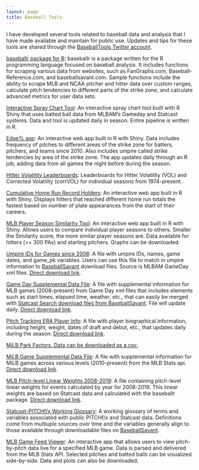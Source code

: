 ```yaml
---
layout: page
title: Baseball Tools
---
```


<div class="main-explain-area jumbotron">
  <p>I have developed several tools related to baseball data and analysis that I have made available and maintain for public use. Updates and tips for these tools are shared through the <a href="https://twitter.com/baseball_tools">BaseballTools Twitter account</a>.</p>
	<p><a href="https://BillPetti.github.io/baseballr">baseballr package for R</a>: baseballr is a package written for the R programming language focused on baseball analysis. It includes functions for scraping various data from websites, such as FanGraphs.com, Baseball-Reference.com, and baseballsavant.com. Sample functions include the ability to scrape MLB and NCAA pitcher and hitter data over custom ranges, calculate pitch tendencies to different parts of the strike zone, and calculate advanced metrics for user data sets.
	<p><a href="http://billpetti.shinyapps.io/shiny_spraychart">Interactive Spray Chart Tool</a>: An interactive spray chart tool built with R Shiny that uses batted ball data from MLBAM’s Gameday and Statcast systems. Data and tool is updated daily in season. Entire pipeline is written in R.
	<p><a href="https://billpetti.github.io/edge_app/">Edge% app</a>: An interactive web app built in R with Shiny. Data includes frequency of pitches to different areas of the strike zone for batters, pitchers, and teams since 2010. Also includes umpire called strike tendencies by area of the strike zone. The app updates daily through an R job, adding data from all games the night before during the season.
	<p><a href="https://rawgit.com/BillPetti/Offensive-Consistency-MLB/master/corrVOL/individual_seasons_VOL_1974_2016.html">Hitter Volatility Leaderboards</a>: Leaderboards for Hitter Volatility (VOL) and Corrected Volatility (corrVOL) for individual seasons from 1974-present.
	<p><a href="https://billpetti.shinyapps.io/shiny_cumu_hr_app/">Cumulative Home Run Record Holders</a>: An interactive web app built in R with Shiny. Displays hitters that reached different home run totals the fastest based on number of plate appearances from the start of their careers.
	<p><a href="https://billpetti.shinyapps.io/player_similarity_app/">MLB Player Season Similarity Tool</a>: An interactive web app built in R with Shiny. Allows users to compare individual player seasons to others. Smaller the Similarity score, the more similar player seasons are. Data available for hitters (>= 300 PAs) and starting pitchers. Graphs can be downloaded.
	<p><a href="https://app.box.com/s/x20ahfe5e3a3y9sknz3g5y2ojbef3fzx">Umpire IDs for Games since 2008</a>: A file with umpire IDs, names, game dates, and game_pk variables. Users can use this file to match in umpire information to <a href="baseballsavant.mlb.com">BaseballSavant</a> download files. Source is MLBAM GameDay xml files. <a href="https://app.box.com/shared/static/x20ahfe5e3a3y9sknz3g5y2ojbef3fzx.csv">Direct download link</a>.
	<p><a href="https://app.box.com/v/gamedayboxscoredata">Game Day Supplemental Data File</a>: A file with supplemental information for MLB games (2008-present) from Game Day xml files that includes elements such as start times, elapsed time, weather, etc., that can easily be merged with <a href="https://baseballsavant.mlb.com">Statcast Search download files from BaseballSavant</a>. File will update daily. <a href="https://app.box.com/shared/static/qbtz8s1yxauamohcvrrjv2ba65v5p2d3.csv">Direct download link</a>.
	<p><a href="https://app.box.com/file/795354088825">Pitch Tracking ERA Player Info</a>: A file with player biographical information, including height, weight, dates of draft and debut, etc., that updates daily during the season. <a href="https://app.box.com/shared/static/hqrl156r23o03j9u3j31beqck3bfpt0x.csv">Direct download link</a>.
	<p><a href='https://billpetti.github.io/minor_league_park_factors/'>MiLB Park Factors. Data can be downloaded as a csv.
	<p><a href="https://app.box.com/s/ljurodaqnof7kbnyhayyizo7wey0kw5h">MiLB Game Supplemental Data File</a>: A file with supplemental information for MiLB games across various levels (2010-present) from the MLB Stats api. <a href="https://app.box.com/shared/static/ljurodaqnof7kbnyhayyizo7wey0kw5h.csv">Direct download link</a>.
	<p><a href="https://app.box.com/s/exw42n3r1dyewsr149adt3it9oa7dmtz">MLB Pitch-level Linear Weights 2008-2019</a>: A file containing pitch-level linear weights for events calculated by year for 2008-2019. This linear weights are based on Statcast data and calculated with the baseballr package. <a href="https://app.box.com/shared/static/exw42n3r1dyewsr149adt3it9oa7dmtz.csv">Direct download link</a>.
	<p><a href="https://app.box.com/v/statcast-pitchfx-glossary-pett">Statcast-PITCHf/x Working Glossary</a>: A working glossary of terms and variables associated with public PITCHf/x and Statcast data. Definitions come from multiuple sources over time and the variables generally align to those available through downloadable files on <a href="baseballsavant.mlb.com">BaseballSavant</a>.
	<p><a href="https://billpetti.shinyapps.io/live_pbp_viewer/">MLB Game Feed Viewer</a>: An interactive app that allows users to view pitch-by-pitch data live for a specified MLB game. Data is parsed and delivered from the MLB Stats API. Selected pitches and batted balls can be visualized side-by-side. Data and plots can also be downloaded.
	

